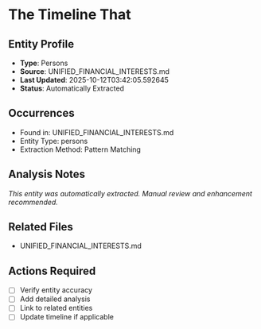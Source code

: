 # The Timeline That

## Entity Profile
- **Type**: Persons
- **Source**: UNIFIED_FINANCIAL_INTERESTS.md
- **Last Updated**: 2025-10-12T03:42:05.592645
- **Status**: Automatically Extracted

## Occurrences
- Found in: UNIFIED_FINANCIAL_INTERESTS.md
- Entity Type: persons
- Extraction Method: Pattern Matching

## Analysis Notes
*This entity was automatically extracted. Manual review and enhancement recommended.*

## Related Files
- UNIFIED_FINANCIAL_INTERESTS.md

## Actions Required
- [ ] Verify entity accuracy
- [ ] Add detailed analysis
- [ ] Link to related entities
- [ ] Update timeline if applicable
